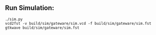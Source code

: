 ## Run Simulation:

    ./sim.py
    vcd2fst -v build/sim/gateware/sim.vcd -f build/sim/gateware/sim.fst
    gtkwave build/sim/gateware/sim.fst